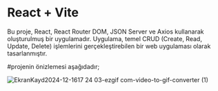 # React + Vite


Bu proje, React, React Router DOM, JSON Server ve Axios kullanarak oluşturulmuş bir uygulamadır. Uygulama, temel CRUD (Create, Read, Update, Delete) işlemlerini gerçekleştirebilen bir web uygulaması olarak tasarlanmıştır.

#projenin önizlemesi aşağıdadır;

![EkranKayd2024-12-1617 24 03-ezgif com-video-to-gif-converter (1)](https://github.com/user-attachments/assets/d2e1d44f-19e3-4d26-b776-f52601ed0b7e)
